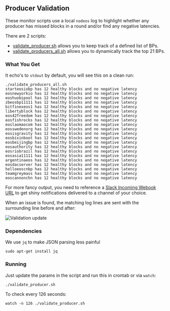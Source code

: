 ## Producer Validation

These monitor scripts use a local `nodeos` log to highlight whether any producer has missed blocks in a round and/or find any negative latencies.

There are 2 scripts:

- [validate_producer.sh](validate_producer.sh) allows you to keep track of a defined list of BPs.
- [validate_producers_all.sh](validate_producers_all.sh) allows you to dynamically track the top 21 BPs.

### What You Get

It echo's to `stdout` by default, you will see this on a clean run:

```
./validate_producers_all.sh
starteosiobp has 12 healthy blocks and no negative latency
eosnewyorkio has 12 healthy blocks and no negative latency
eoshuobipool has 12 healthy blocks and no negative latency
zbeosbp11111 has 12 healthy blocks and no negative latency
bitfinexeos1 has 12 healthy blocks and no negative latency
libertyblock has 12 healthy blocks and no negative latency
eos42freedom has 12 healthy blocks and no negative latency
eosfishrocks has 12 healthy blocks and no negative latency
eoslaomaocom has 12 healthy blocks and no negative latency
eosswedenorg has 12 healthy blocks and no negative latency
eosisgravity has 12 healthy blocks and no negative latency
eosbixinboot has 12 healthy blocks and no negative latency
eosbeijingbp has 12 healthy blocks and no negative latency
eosauthority has 12 healthy blocks and no negative latency
eosriobrazil has 12 healthy blocks and no negative latency
eosasia11111 has 12 healthy blocks and no negative latency
argentinaeos has 12 healthy blocks and no negative latency
eosdacserver has 12 healthy blocks and no negative latency
helloeoscnbp has 12 healthy blocks and no negative latency
teamgreymass has 12 healthy blocks and no negative latency
eoscannonchn has 12 healthy blocks and no negative latency
```

For more fancy output, you need to reference a [Slack Incoming Webook URL](https://slack.com/apps/A0F7XDUAZ-incoming-webhooks) to get shiny notifications delivered to a channel of your choice.

When an issue is found, the matching log lines are sent with the surrounding line before and after:

![Validation update](https://blockmatrix.network/assets/img/github/bp-monitor.png)

### Dependencies

We use `jq` to make JSON parsing less painful

```
sudo apt-get install jq
```

### Running

Just update the params in the script and run this in crontab or via `watch`:

```
./validate_producer.sh
```

To check every 126 seconds:

```
watch -n 126 ./validate_producer.sh
```
